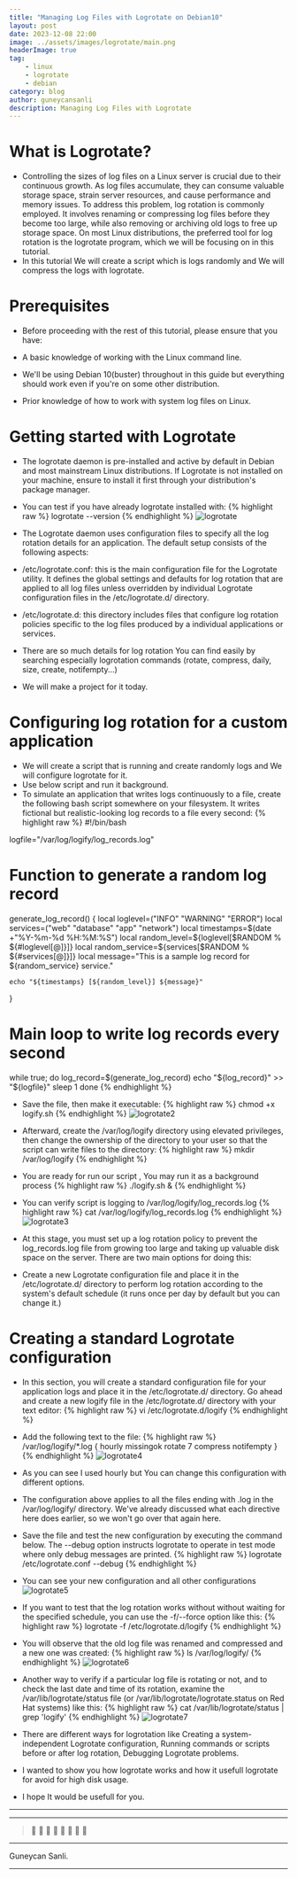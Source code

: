 ```yaml
---
title: "Managing Log Files with Logrotate on Debian10"
layout: post
date: 2023-12-08 22:00
image: ../assets/images/logrotate/main.png
headerImage: true
tag:
    - linux
    - logrotate
    - debian
category: blog
author: guneycansanli
description: Managing Log Files with Logrotate
---
```


# What is Logrotate?

-   Controlling the sizes of log files on a Linux server is crucial due to their continuous growth. As log files accumulate, they can consume valuable storage space, strain server resources, and cause performance and memory issues. To address this problem, log rotation is commonly employed. It involves renaming or compressing log files before they become too large, while also removing or archiving old logs to free up storage space. On most Linux distributions, the preferred tool for log rotation is the logrotate program, which we will be focusing on in this tutorial.
-   In this tutorial We will create a script which is logs randomly and We will compress the logs with logrotate.

# Prerequisites

-   Before proceeding with the rest of this tutorial, please ensure that you have:

-   A basic knowledge of working with the Linux command line.
-   We'll be using Debian 10(buster) throughout in this guide but everything should work even if you're on some other distribution.
-   Prior knowledge of how to work with system log files on Linux.

# Getting started with Logrotate

-   The logrotate daemon is pre-installed and active by default in Debian and most mainstream Linux distributions. If Logrotate is not installed on your machine, ensure to install it first through your distribution's package manager.

-   You can test if you have already logrotate installed with:
    {% highlight raw %}
    logrotate --version
    {% endhighlight %}
    ![logrotate][1]

-   The Logrotate daemon uses configuration files to specify all the log rotation details for an application. The default setup consists of the following aspects:
-   /etc/logrotate.conf: this is the main configuration file for the Logrotate utility. It defines the global settings and defaults for log rotation that are applied to all log files unless overridden by individual Logrotate configuration files in the /etc/logrotate.d/ directory.
-   /etc/logrotate.d: this directory includes files that configure log rotation policies specific to the log files produced by a individual applications or services.
-   There are so much details for log rotation You can find easily by searching especially logrotation commands (rotate, compress, daily, size, create, notifempty...)
-   We will make a project for it today.

# Configuring log rotation for a custom application

-   We will create a script that is running and create randomly logs and We will configure logrotate for it.
-   Use below script and run it background.
-   To simulate an application that writes logs continuously to a file, create the following bash script somewhere on your filesystem. It writes fictional but realistic-looking log records to a file every second:
    {% highlight raw %}
    #!/bin/bash

logfile="/var/log/logify/log_records.log"

# Function to generate a random log record

generate_log_record() {
local loglevel=("INFO" "WARNING" "ERROR")
local services=("web" "database" "app" "network")
local timestamps=$(date +"%Y-%m-%d %H:%M:%S")
    local random_level=${loglevel[$RANDOM % ${#loglevel[@]}]}
    local random_service=${services[$RANDOM % ${#services[@]}]}
local message="This is a sample log record for ${random_service} service."

    echo "${timestamps} [${random_level}] ${message}"

}

# Main loop to write log records every second

while true; do
log_record=$(generate_log_record)
    echo "${log_record}" >> "${logfile}"
sleep 1
done
{% endhighlight %}

-   Save the file, then make it executable:
    {% highlight raw %}
    chmod +x logify.sh
    {% endhighlight %}
    ![logrotate2][2]

-   Afterward, create the /var/log/logify directory using elevated privileges, then change the ownership of the directory to your user so that the script can write files to the directory:
    {% highlight raw %}
    mkdir /var/log/logify
    {% endhighlight %}

-   You are ready for run our script , You may run it as a background process
    {% highlight raw %}
    ./logify.sh &
    {% endhighlight %}

-   You can verify script is logging to /var/log/logify/log_records.log
    {% highlight raw %}
    cat /var/log/logify/log_records.log
    {% endhighlight %}
    ![logrotate3][3]

-   At this stage, you must set up a log rotation policy to prevent the log_records.log file from growing too large and taking up valuable disk space on the server. There are two main options for doing this:
-   Create a new Logrotate configuration file and place it in the /etc/logrotate.d/ directory to perform log rotation according to the system's default schedule (it runs once per day by default but you can change it.)

# Creating a standard Logrotate configuration

-   In this section, you will create a standard configuration file for your application logs and place it in the /etc/logrotate.d/ directory. Go ahead and create a new logify file in the /etc/logrotate.d/ directory with your text editor:
    {% highlight raw %}
    vi /etc/logrotate.d/logify
    {% endhighlight %}

-   Add the following text to the file:
    {% highlight raw %}
    /var/log/logify/\*.log
    {
    hourly
    missingok
    rotate 7
    compress
    notifempty
    }
    {% endhighlight %}
    ![logrotate4][4]
-   As you can see I used hourly but You can change this configuration with different options.
-   The configuration above applies to all the files ending with .log in the /var/log/logify/ directory. We've already discussed what each directive here does earlier, so we won't go over that again here.
-   Save the file and test the new configuration by executing the command below. The --debug option instructs logrotate to operate in test mode where only debug messages are printed.
    {% highlight raw %}
    logrotate /etc/logrotate.conf --debug
    {% endhighlight %}
-   You can see your new configuration and all other configurations
    ![logrotate5][5]

-   If you want to test that the log rotation works without without waiting for the specified schedule, you can use the -f/--force option like this:
    {% highlight raw %}
    logrotate -f /etc/logrotate.d/logify
    {% endhighlight %}

-   You will observe that the old log file was renamed and compressed and a new one was created:
    {% highlight raw %}
    ls /var/log/logify/
    {% endhighlight %}
    ![logrotate6][6]

-   Another way to verify if a particular log file is rotating or not, and to check the last date and time of its rotation, examine the /var/lib/logrotate/status file (or /var/lib/logrotate/logrotate.status on Red Hat systems) like this:
    {% highlight raw %}
    cat /var/lib/logrotate/status | grep 'logify'
    {% endhighlight %}
    ![logrotate7][7]

-   There are different ways for logrotation like Creating a system-independent Logrotate configuration, Running commands or scripts before or after log rotation, Debugging Logrotate problems.
-   I wanted to show you how logrotate works and how it usefull logrotate for avoid for high disk usage.
-   I hope It would be usefull for you.

---

---

> :metal: :metal: :metal: :metal: :metal: :metal: :metal: :metal:

---

Guneycan Sanli.

---

[1]: ../assets/images/logrotate/logrotate1.jpg
[2]: ../assets/images/logrotate/logrotate2.jpg
[3]: ../assets/images/logrotate/logrotate3.jpg
[4]: ../assets/images/logrotate/logrotate4.jpg
[5]: ../assets/images/logrotate/logrotate5.jpg
[6]: ../assets/images/logrotate/logrotate6.jpg
[7]: ../assets/images/logrotate/logrotate7.jpg
